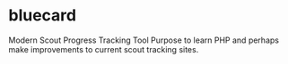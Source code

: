 # bluecard
Modern Scout Progress Tracking Tool
Purpose to learn PHP and perhaps make improvements to current scout tracking sites.  

